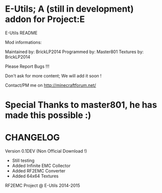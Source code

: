 E-Utils; A (still in development) addon for Project:E
================================================================================
E-Utils README

Mod informations:

Maintained by: BrickLP2014
Programmed by: Master801
Textures by: BrickLP2014

Please Report Bugs !!!

Don't ask for more content; We will add it soon !

Contact/PM me on http://minecraftforum.net/

Special Thanks to master801, he has made this possible :)
================================================================================

CHANGELOG
================================================================================
Version 0.1DEV (Non Official Download !)

- Still testing
- Added Infinite EMC Collector
- Added RF2EMC Converter
- Added 64x64 Textures

RF2EMC Project @ E-Utils 2014-2015



